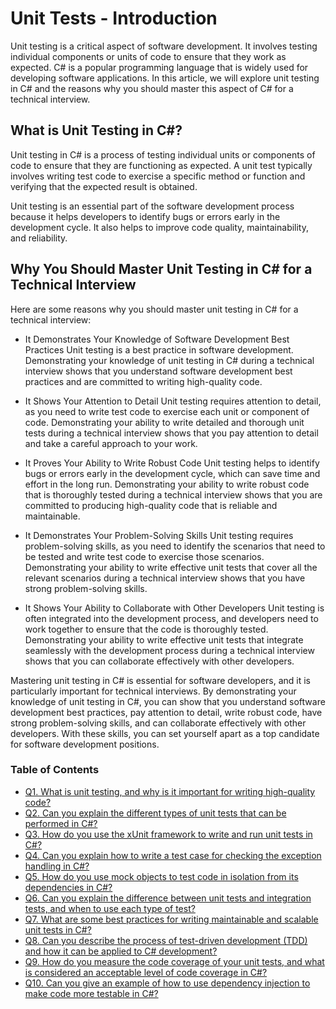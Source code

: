 # Unit Tests - Introduction

Unit testing is a critical aspect of software development. It involves testing individual components or units of code to ensure that they work as expected. C# is a popular programming language that is widely used for developing software applications. In this article, we will explore unit testing in C# and the reasons why you should master this aspect of C# for a technical interview.

## What is Unit Testing in C#?

Unit testing in C# is a process of testing individual units or components of code to ensure that they are functioning as expected. A unit test typically involves writing test code to exercise a specific method or function and verifying that the expected result is obtained.

Unit testing is an essential part of the software development process because it helps developers to identify bugs or errors early in the development cycle. It also helps to improve code quality, maintainability, and reliability.

## Why You Should Master Unit Testing in C# for a Technical Interview

Here are some reasons why you should master unit testing in C# for a technical interview:

+ It Demonstrates Your Knowledge of Software Development Best Practices
Unit testing is a best practice in software development. Demonstrating your knowledge of unit testing in C# during a technical interview shows that you understand software development best practices and are committed to writing high-quality code.

+ It Shows Your Attention to Detail
Unit testing requires attention to detail, as you need to write test code to exercise each unit or component of code. Demonstrating your ability to write detailed and thorough unit tests during a technical interview shows that you pay attention to detail and take a careful approach to your work.

+ It Proves Your Ability to Write Robust Code
Unit testing helps to identify bugs or errors early in the development cycle, which can save time and effort in the long run. Demonstrating your ability to write robust code that is thoroughly tested during a technical interview shows that you are committed to producing high-quality code that is reliable and maintainable.

+ It Demonstrates Your Problem-Solving Skills
Unit testing requires problem-solving skills, as you need to identify the scenarios that need to be tested and write test code to exercise those scenarios. Demonstrating your ability to write effective unit tests that cover all the relevant scenarios during a technical interview shows that you have strong problem-solving skills.

+ It Shows Your Ability to Collaborate with Other Developers
Unit testing is often integrated into the development process, and developers need to work together to ensure that the code is thoroughly tested. Demonstrating your ability to write effective unit tests that integrate seamlessly with the development process during a technical interview shows that you can collaborate effectively with other developers.


Mastering unit testing in C# is essential for software developers, and it is particularly important for technical interviews. By demonstrating your knowledge of unit testing in C#, you can show that you understand software development best practices, pay attention to detail, write robust code, have strong problem-solving skills, and can collaborate effectively with other developers. With these skills, you can set yourself apart as a top candidate for software development positions.

### Table of Contents
- [Q1. What is unit testing, and why is it important for writing high-quality code?](https://github.com/rcallaby/CSharp-Interview-Questions/blob/main/Unit-Tests/UT-Question1.md)
- [Q2. Can you explain the different types of unit tests that can be performed in C#?](https://github.com/rcallaby/CSharp-Interview-Questions/blob/main/Unit-Tests/UT-Question2.md)
- [Q3. How do you use the xUnit framework to write and run unit tests in C#?](https://github.com/rcallaby/CSharp-Interview-Questions/blob/main/Unit-Tests/UT-Question3.md)
- [Q4. Can you explain how to write a test case for checking the exception handling in C#?](https://github.com/rcallaby/CSharp-Interview-Questions/blob/main/Unit-Tests/UT-Question4.md)
- [Q5. How do you use mock objects to test code in isolation from its dependencies in C#?](https://github.com/rcallaby/CSharp-Interview-Questions/blob/main/Unit-Tests/UT-Question5.md)
- [Q6. Can you explain the difference between unit tests and integration tests, and when to use each type of test?](https://github.com/rcallaby/CSharp-Interview-Questions/blob/main/Unit-Tests/UT-Question6.md)
- [Q7. What are some best practices for writing maintainable and scalable unit tests in C#?](https://github.com/rcallaby/CSharp-Interview-Questions/blob/main/Unit-Tests/UT-Question7.md)
- [Q8. Can you describe the process of test-driven development (TDD) and how it can be applied to C# development?](https://github.com/rcallaby/CSharp-Interview-Questions/blob/main/Unit-Tests/UT-Question8.md)
- [Q9. How do you measure the code coverage of your unit tests, and what is considered an acceptable level of code coverage in C#?](https://github.com/rcallaby/CSharp-Interview-Questions/blob/main/Unit-Tests/UT-Question9.md)
- [Q10. Can you give an example of how to use dependency injection to make code more testable in C#?](https://github.com/rcallaby/CSharp-Interview-Questions/blob/main/Unit-Tests/UT-Question10.md)

